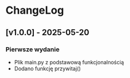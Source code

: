 # ChangeLog

## [v1.0.0] - 2025-05-20
### Pierwsze wydanie
- Plik main.py z podstawową funkcjonalnością
- Dodano funkcję przywitaj()